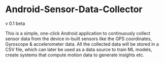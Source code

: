 # Android-Sensor-Data-Collector
v 0.1 beta

This is a simple, one-click Android application to continuously collect sensor data from the device in-built sensors like the GPS coordinates, Gyroscope & accelerometer data. All the collected data will be stored in a CSV file, which can later be used as a data source to train ML models, create systems that compute motion data to generate insights etc.

